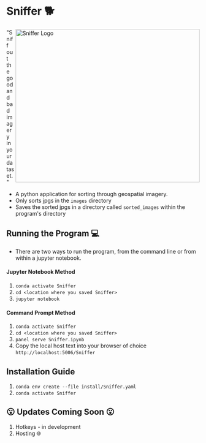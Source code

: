 # Sniffer 🐕 

<img src="https://user-images.githubusercontent.com/61564689/158707744-384f5531-8768-4ad2-b659-a829b5466dd5.gif" align="right"
     alt="Sniffer Logo" width="480" height="400">
"Sniff out the good and bad imagery in your dataset." 
- A python application for sorting through geospatial imagery.
- Only sorts jpgs in the `images` directory
- Saves the sorted jpgs in a directory called `sorted_images` within the program's directory

## Running the Program :computer:

- There are two ways to run the program, from the command line or from within a jupyter notebook.

#### Jupyter Notebook Method

1. `conda activate Sniffer`
2. `cd <location where you saved Sniffer>`
3. `jupyter notebook`

#### Command Prompt Method

1. `conda activate Sniffer`
2. `cd <location where you saved Sniffer>`
3. `panel serve Sniffer.ipynb`
4. Copy the local host text into your browser of choice `http://localhost:5006/Sniffer`

## Installation Guide

1. `conda env create --file install/Sniffer.yaml`
2. `conda activate Sniffer`

## :open_mouth: Updates Coming Soon :open_mouth:
1. Hotkeys - in development
3. Hosting :globe_with_meridians: 
